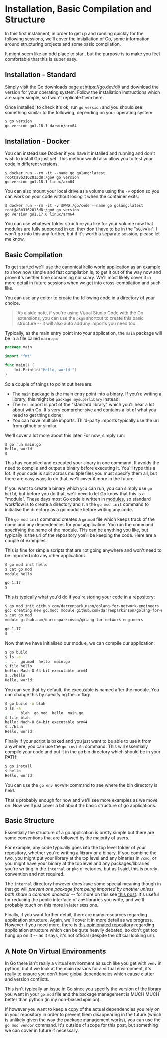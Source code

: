 # Installation, Basic Compilation and Structure

In this first instalment, in order to get up and running quickly for the following sessions, 
we'll cover the installation of Go, some information around structuring projects and some basic compilation.

It might seem like an odd place to start, but the purpose is to make you feel comfortable that this is super easy.

## Installation - Standard

Simply visit the Go downloads page at https://go.dev/dl/ and download the version for your operating system.
Follow the installation instructions which are super simple, so I won't replicate them here.

Once installed, to check it's ok, run `go version` and you should see something similar to the following, 
depending on your operating system:

```sh
$ go version
go version go1.18.1 darwin/arm64
```

## Installation - Docker

You can instead use Docker if you have it installed and running and don't wish to install Go just yet. This method
would also allow you to test your code in different versions.

```
$ docker run --rm -it --name go golang:latest
root@a8b3162813d8:/go# go version
go version go1.18.1 linux/arm64
```

You can also mount your local drive as a volume using the `-v` option so you can work on your code without losing it when the container exits:

```
$ docker run --rm -it -v $PWD:/go/code --name go golang:latest 
root@a8b3162813d8:/go# go version
go version go1.17.6 linux/arm64
```

You can use whatever folder structure you like for your volume now that [modules](https://go.dev/blog/using-go-modules) are fully supported in go, they don't have to be in the "`$GOPATH`".
I won't go into this any further, but if it's worth a separate session, please let me know.

## Basic Compilation

To get started we'll use the canonical hello world application as an example to show how simple and fast compilation is, to get it out of the way now and prove it's neither time consuming nor scary.  We'll most likely cover it in more detail in future sessions when we get into cross-compilation and such like.

You can use any editor to create the following code in a directory of your choice.  

> As a side note, if you're using Visual Studio Code with the Go extensions, you can use the `pkgm` shortcut to create this basic structure -- it will also auto add any imports you need too.

Typically, as the main entry point into your application, the `main` package will be in a file called `main.go`:

```go
package main

import "fmt"

func main() {
	fmt.Println("Hello, world!")
}
```

So a couple of things to point out here are: 

* The `main` package is the main entry point into a binary.  If you're writing a library, this might be `package mysuperlibary` instead;
* The `fmt` import is part of the "standard library" which you'll hear a lot about with Go.  It's very comprehensive and contains a lot of what you need to get things done;
*  You can have multiple imports. Third-party imports typically use the url from github or similar.

We'll cover a lot more about this later.  For now, simply run:

```sh
$ go run main.go
Hello, world!
$
```

This has compiled and executed your binary in one command.  It avoids the need to compile and output a binary before executing it.  You'll type this a lot.  If your code is split across multiple files you must specify them all, but there are easy ways to do that, we'll cover it more in the future.

If you want to create a binary which you can run, you can simply use `go build`, but before you do that, we'll need to let Go know that this is a "module".  These days most Go code is written in [modules](https://go.dev/blog/using-go-modules), so standard workflow is to create a directory and run the `go mod init` command to initialise the directory as a go module before writing any code. 

The `go mod init` command creates a `go.mod` file which keeps track of the name and any dependencies for your application.  You run the command specifying the name of the module.  This can be anything you like, but typically is the url of the repository you'll be keeping the code.  Here are a couple of examples.

This is fine for simple scripts that are not going anywhere and won't need to be imported into any other applications:

```sh
$ go mod init hello
$ cat go.mod
module hello

go 1.17
$
```

This is typically what you'd do if you're storing your code in a repository:

```sh
$ go mod init github.com/darrenparkinson/golang-for-network-engineers
go: creating new go.mod: module github.com/darrenparkinson/golang-for-network-engineers
$ cat go.mod
module github.com/darrenparkinson/golang-for-network-engineers

go 1.17
$
```

Now that we have initialised our module, we can compile our application:

```sh 
$ go build
$ ls -a
.  ..  go.mod  hello  main.go
$ file hello
hello: Mach-O 64-bit executable arm64
$ ./hello
Hello, world!
```

You can see that by default, the executable is named after the module. You can change this by specifying the `-o` flag:

```sh
$ go build -o blah
$ ls -a
.  ..  blah  go.mod  hello  main.go
$ file blah
hello: Mach-O 64-bit executable arm64
$ ./blah
Hello, world!
```

Finally if your script is baked and you just want to be able to use it from anywhere, you can use the `go install` command.  This will essentially compile your code and put it in the go bin directory which should be in your PATH:

```sh
$ go install
$ hello
Hello, world!
```

You can use the `go env GOPATH` command to see where the bin directory is held.

That's probably enough for now and we'll see more examples as we move on.  Now we'll just cover a bit about the basic structure of go applications.

## Basic Structure

Essentially the structure of a go application is pretty simple but there are some conventions that are followed by the majority of users.

For example, any code typically goes into the top level folder of your repository, whether you're writing a library or a binary. If you combine the two, you might put your library at the top level and any binaries in `/cmd`, or you might have your binary at the top level and any packages/libraries you're writing in the `internal` or `pkg` directories, but as I said, this is purely convention and not required.  

The `internal` directory however does have some special meaning though in that go will *prevent one package from being imported by another unless both share a common ancestor* -- for more on this see [this post](https://dave.cheney.net/2019/10/06/use-internal-packages-to-reduce-your-public-api-surface).  It's useful for reducing the public interface of any libraries you write, and we'll probably touch on this more in later sessions.

Finally, if you want further detail, there are many resources regarding application structure.  Again, we'll cover it in more detail as we progress.  However if you need more, there is [this opinionated repository](https://github.com/golang-standards/project-layout) regarding appliciation structure which can be quite heavily debated, so don't get too hung up on it -- as it says, it's not official (despite the official looking url).

## A Note On Virtual Environments

In Go there isn't really a virtual environment as such like you get with `venv` in python, but if we look at the main reasons for a virtual environment, it's really to ensure you don't have global dependencies which cause clutter and version conflicts.  

This isn't typically an issue in Go since you specify the version of the library you want in your `go.mod` file and the package management is MUCH MUCH better than python (in my non-biased opinion).

If however you want to keep a copy of the actual dependencies you rely on in your repository in order to prevent them disappearing in the future (which is unlikely given the way the package management works), you can use the `go mod vendor` command.  It's outside of scope for this post, but something we can cover in future if necessary.
